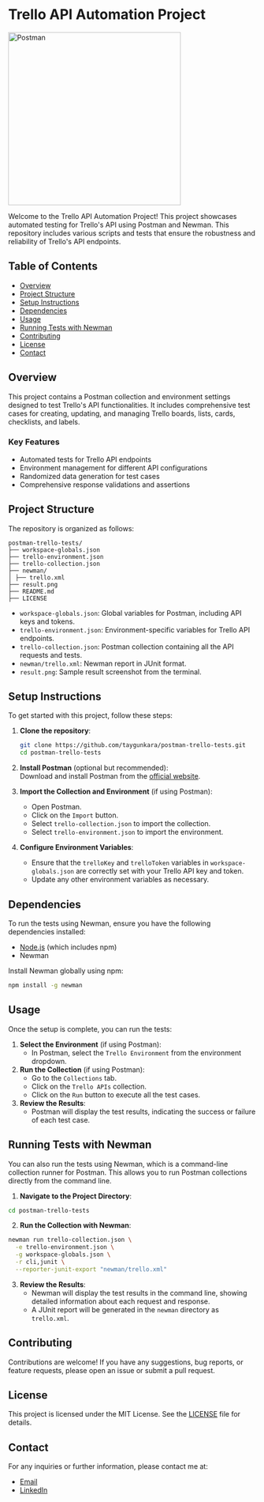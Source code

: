 # Trello API Automation Project

<a href="https://rest-assured.io/"><img src="https://miro.medium.com/v2/1*QOx_tPV5wJnhTzAGhfIiLA.png" width="350" alt="Postman"/></a>


Welcome to the Trello API Automation Project! This project showcases automated testing for Trello's API using Postman and Newman. This repository includes various scripts and tests that ensure the robustness and reliability of Trello's API endpoints.


## Table of Contents
- [Overview](#overview)
- [Project Structure](#project-structure)
- [Setup Instructions](#setup-instructions)
- [Dependencies](#dependencies)
- [Usage](#usage)
- [Running Tests with Newman](#running-tests-with-newman)
- [Contributing](#contributing)
- [License](#license)
- [Contact](#contact)

## Overview

This project contains a Postman collection and environment settings designed to test Trello's API functionalities. It includes comprehensive test cases for creating, updating, and managing Trello boards, lists, cards, checklists, and labels.

### Key Features
- Automated tests for Trello API endpoints
- Environment management for different API configurations
- Randomized data generation for test cases
- Comprehensive response validations and assertions

## Project Structure

The repository is organized as follows:

```
postman-trello-tests/ 
├── workspace-globals.json 
├── trello-environment.json 
├── trello-collection.json 
├── newman/ 
│ ├── trello.xml 
├── result.png 
├── README.md
├── LICENSE
```

- `workspace-globals.json`: Global variables for Postman, including API keys and tokens.
- `trello-environment.json`: Environment-specific variables for Trello API endpoints.
- `trello-collection.json`: Postman collection containing all the API requests and tests.
- `newman/trello.xml`: Newman report in JUnit format.
- `result.png`: Sample result screenshot from the terminal.

## Setup Instructions

To get started with this project, follow these steps:

1. **Clone the repository**:  
    ```bash
    git clone https://github.com/taygunkara/postman-trello-tests.git
    cd postman-trello-tests
    ```

2. **Install Postman** (optional but recommended):  
    Download and install Postman from the [official website](https://www.postman.com/downloads/).

3. **Import the Collection and Environment** (if using Postman):  
    - Open Postman.
    - Click on the `Import` button.
    - Select `trello-collection.json` to import the collection.
    - Select `trello-environment.json` to import the environment.

4. **Configure Environment Variables**:  
    - Ensure that the `trelloKey` and `trelloToken` variables in `workspace-globals.json` are correctly set with your Trello API key and token.
    - Update any other environment variables as necessary.

## Dependencies

To run the tests using Newman, ensure you have the following dependencies installed:

- [Node.js](https://nodejs.org/) (which includes npm)
- Newman

Install Newman globally using npm:

```bash
npm install -g newman
```

## Usage

Once the setup is complete, you can run the tests:

1. **Select the Environment** (if using Postman):
    - In Postman, select the `Trello Environment` from the environment dropdown.
2. **Run the Collection** (if using Postman):
    - Go to the `Collections` tab.
    - Click on the `Trello APIs` collection.
    - Click on the `Run` button to execute all the test cases.
3. **Review the Results**:
    - Postman will display the test results, indicating the success or failure of each test case.

## Running Tests with Newman

You can also run the tests using Newman, which is a command-line collection runner for Postman. This allows you to run Postman collections directly from the command line.

1. **Navigate to the Project Directory**:

```bash
cd postman-trello-tests
```

2. **Run the Collection with Newman**:

```bash
newman run trello-collection.json \
  -e trello-environment.json \
  -g workspace-globals.json \
  -r cli,junit \
  --reporter-junit-export "newman/trello.xml"
```

3. **Review the Results**:
	- Newman will display the test results in the command line, showing detailed information about each request and response.
	- A JUnit report will be generated in the `newman` directory as `trello.xml`.

## Contributing
Contributions are welcome! If you have any suggestions, bug reports, or feature requests, please open an issue or submit a pull request.

## License
This project is licensed under the MIT License. See the [LICENSE](LICENSE) file for details.

## Contact
For any inquiries or further information, please contact me at:
- [Email](mailto:kara.taygun@gmail.com)
- [LinkedIn](https://www.linkedin.com/in/taygunkara/) 
